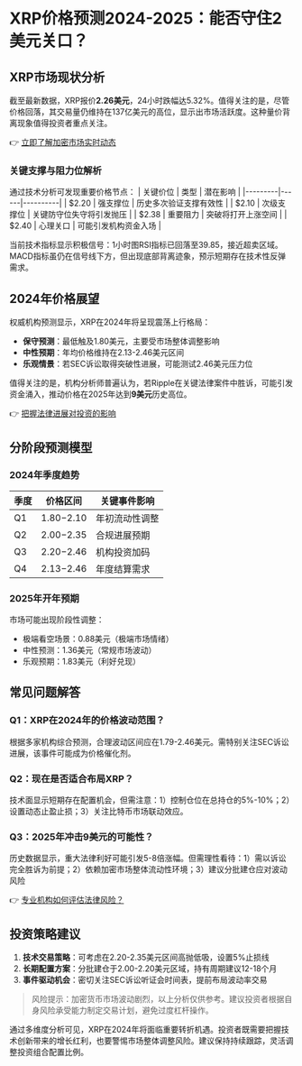 # XRP价格预测2024-2025：能否守住2美元关口？

## XRP市场现状分析
截至最新数据，XRP报价**2.26美元**，24小时跌幅达5.32%。值得关注的是，尽管价格回落，其交易量仍维持在137亿美元的高位，显示出市场活跃度。这种量价背离现象值得投资者重点关注。

👉 [立即了解加密市场实时动态](https://bit.ly/okx_welcome)

### 关键支撑与阻力位解析
通过技术分析可发现重要价格节点：
| 关键价位 | 类型 | 潜在影响 |
|---------|------|----------|
| $2.20   | 强支撑位 | 历史多次验证支撑有效性 |
| $2.10   | 次级支撑位 | 关键防守位失守将引发抛压 |
| $2.38   | 重要阻力 | 突破将打开上涨空间 |
| $2.40   | 心理关口 | 可能引发机构资金入场 |

当前技术指标显示积极信号：1小时图RSI指标已回落至39.85，接近超卖区域。MACD指标虽仍在信号线下方，但出现底部背离迹象，预示短期存在技术性反弹需求。

## 2024年价格展望
权威机构预测显示，XRP在2024年将呈现震荡上行格局：
- **保守预测**：最低触及1.80美元，主要受市场整体调整影响
- **中性预期**：年均价格维持在2.13-2.46美元区间
- **乐观情景**：若SEC诉讼取得突破性进展，可能测试2.46美元压力位

值得关注的是，机构分析师普遍认为，若Ripple在关键法律案件中胜诉，可能引发资金涌入，推动价格在2025年达到**9美元**历史高位。

👉 [把握法律进展对投资的影响](https://bit.ly/okx_welcome)

## 分阶段预测模型
### 2024年季度趋势
| 季度 | 价格区间 | 关键事件影响 |
|------|----------|--------------|
| Q1   | $1.80-$2.10 | 年初流动性调整 |
| Q2   | $2.00-$2.35 | 合规进展预期 |
| Q3   | $2.20-$2.46 | 机构投资加码 |
| Q4   | $2.13-$2.46 | 年度结算需求 |

### 2025年开年预期
市场可能出现阶段性调整：
- 极端看空场景：0.88美元（极端市场情绪）
- 中性预测：1.36美元（常规市场波动）
- 乐观预期：1.83美元（利好兑现）

## 常见问题解答
### Q1：XRP在2024年的价格波动范围？
根据多家机构综合预测，合理波动区间应在1.79-2.46美元。需特别关注SEC诉讼进展，该事件可能成为价格催化剂。

### Q2：现在是否适合布局XRP？
技术面显示短期存在配置机会，但需注意：1）控制仓位在总持仓的5%-10%；2）设置动态止盈止损；3）关注比特币市场联动效应。

### Q3：2025年冲击9美元的可能性？
历史数据显示，重大法律利好可能引发5-8倍涨幅。但需理性看待：1）需以诉讼完全胜诉为前提；2）依赖加密市场整体流动性环境；3）建议分批建仓应对波动风险

👉 [专业机构如何评估法律风险？](https://bit.ly/okx_welcome)

## 投资策略建议
1. **技术交易策略**：可考虑在2.20-2.35美元区间高抛低吸，设置5%止损线
2. **长期配置方案**：分批建仓于2.00-2.20美元区域，持有周期建议12-18个月
3. **事件驱动机会**：密切关注SEC诉讼听证会时间表，提前布局波动率交易

> 风险提示：加密货币市场波动剧烈，以上分析仅供参考。建议投资者根据自身风险承受能力制定交易计划，避免过度杠杆操作。

通过多维度分析可见，XRP在2024年将面临重要转折机遇。投资者既需要把握技术创新带来的增长红利，也要警惕市场整体调整风险。建议保持持续跟踪，灵活调整投资组合配置比例。